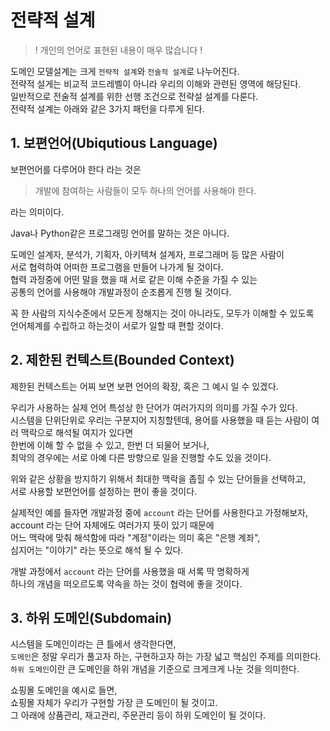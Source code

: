 # 전략적 설계

> ! 개인의 언어로 표현된 내용이 매우 많습니다 !

도메인 모델설계는 크게 `전략적 설계`와 `전술적 설계`로 나누어진다.  
전략적 설게는 비교적 코드레벨이 아니라 우리의 이해와 관련된 영역에 해당된다.  
일반적으로 전술적 설계를 위한 선행 조건으로 전략설 설계를 다룬다.  
전략적 설계는 아래와 같은 3가지 패턴을 다루게 된다.

## 1. 보편언어(Ubiqutious Language)

보편언어를 다루어야 한다 라는 것은

> 개발에 참여하는 사람들이 모두 하나의 언어를 사용해야 한다.

라는 의미이다.

Java나 Python같은 프로그래밍 언어를 말하는 것은 아니다.

도메인 설계자, 분석가, 기획자, 아키텍쳐 설계자, 프로그래머 등 많은 사람이  
서로 협력하여 어떠한 프로그램을 만들어 나가게 될 것이다.  
협력 과정중에 어떤 말을 했을 때 서로 같은 이해 수준을 가질 수 있는  
공통의 언어를 사용해야 개발과정이 순조롭게 진행 될 것이다.

꼭 한 사람의 지식수준에서 모든게 정해지는 것이 아니라도, 모두가 이해할 수 있도록  
언어체계를 수립하고 하는것이 서로가 일할 때 편할 것이다.

## 2. 제한된 컨텍스트(Bounded Context)

제한된 컨텍스트는 어찌 보면 보편 언어의 확장, 혹은 그 예시 일 수 있겠다.

우리가 사용하는 실제 언어 특성상 한 단어가 여러가지의 의미를 가질 수가 있다.  
시스템을 단위단위로 우리는 구분지어 지칭할텐데,
용어를 사용했을 때 듣는 사람이 여러 맥락으로 해석될 여지가 있다면  
한번에 이해 할 수 없을 수 있고, 한번 더 되물어 보거나,  
최악의 경우에는 서로 아예 다른 방향으로 일을 진행할 수도 있을 것이다.

위와 같은 상황을 방지하기 위해서 최대한 맥락을 좁힐 수 있는 단어들을 선택하고,  
서로 사용할 보편언어를 설정하는 편이 좋을 것이다.

실제적인 예를 들자면 개발과정 중에 `account` 라는 단어를 사용한다고 가정해보자,  
account 라는 단어 자체에도 여러가지 뜻이 있기 때문에  
어느 맥락에 맞춰 해석함에 따라 "계정"이라는 의미 혹은 "은행 계좌",  
심지어는 "이야기" 라는 뜻으로 해석 될 수 있다.

개발 과정에서 `account` 라는 단어를 사용했을 때 서록 딱 명확하게  
하나의 개념을 떠오르도록 약속을 하는 것이 협력에 좋을 것이다.

## 3. 하위 도메인(Subdomain)

시스템을 도메인이라는 큰 틀에서 생각한다면,  
`도메인`은 정말 우리가 풀고자 하는, 구현하고자 하는 가장 넓고 핵심인 주제를 의미한다.  
`하위 도메인`이란 큰 도메인을 하위 개념을 기준으로 크게크게 나눈 것을 의미한다.

쇼핑몰 도메인을 예시로 들면,  
쇼핑몰 자체가 우리가 구현할 가장 큰 도메인이 될 것이고.  
그 아래에 상품관리, 재고관리, 주문관리 등이 하위 도메인이 될 것이다.
